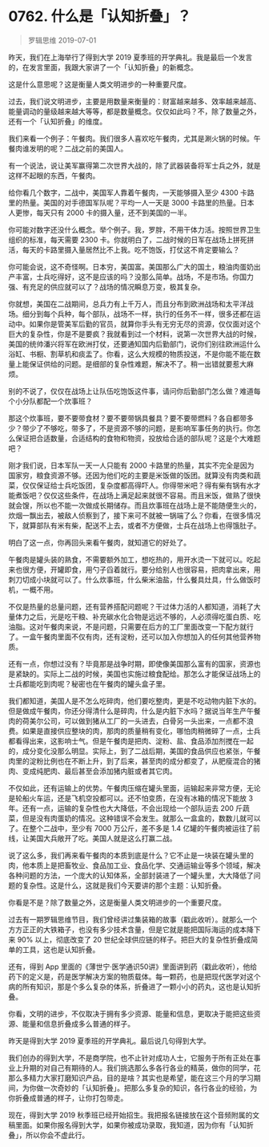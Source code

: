 # 0762. 什么是「认知折叠」？
> 罗辑思维
2019-07-01

昨天，我们在上海举行了得到大学 2019 夏季班的开学典礼。我是最后一个发言的，在发言里面，我跟大家讲了一个「认知折叠」的新概念。

这是什么意思呢？这是衡量人类文明进步的一种重要尺度。

过去，我们说文明进步，主要是用数量来衡量的：财富越来越多、效率越来越高、能量调动的量级越来越大等等，都是数量概念。仅仅如此吗？不，除了数量之外，还有一个「认知折叠」的维度。

我们来看一个例子：午餐肉。我们很多人喜欢吃午餐肉，尤其是涮火锅的时候。午餐肉谁发明的呢？二战之前的美国人。

有一个说法，说让美军赢得第二次世界大战的，除了武器装备将军士兵之外，就是这样不起眼的东西，午餐肉。

给你看几个数字，二战中，美国军人靠着午餐肉，一天能够摄入至少 4300 卡路里的热量。美国的对手德国军队呢？平均一人一天是 3000 卡路里的热量。日本人更惨，每天只有 2000 卡的摄入量，还不到美国的一半。

你可能对数字还没什么概念。举个例子。我，罗胖，不用干体力活。按照世界卫生组织的标准，每天需要 2300 卡。你就明白了，二战时候的日军在战场上拼死拼活，每天的卡路里摄入量居然比不上我。吃不饱饭，打仗这不肯定要输么？

你可能会说，这不奇怪啊。日本穷，美国富。美国那么广大的国土，粮油肉蛋奶出产丰富，士兵吃得好，这不是应该的吗？没那么简单。战场，不是市场。你国力强、有充足的供应就可以了？战场的情况瞬息万变，极其复杂。

你就想，美国在二战期间，总兵力有上千万人，而且分布到欧洲战场和太平洋战场。细分到每个兵种，每个部队，战场不一样，执行的任务不一样，很多还都在运动中。如果你是管美军后勤的官员，就算你手头有无穷无尽的资源，仅仅面对这个巨大的复杂性，你是不是要疯？我就看到过一个材料，说第一次世界大战的时候，美国的统帅潘兴将军在欧洲打仗，还要通知国内后勤部门，说你们别往欧洲运什么浴缸、书橱、割草机和痰盂了。你看，这么大规模的物质投送，不是你能不能在数量上能保证供给的问题。是细部的复杂性难题，解决不了。稍一出错就要惹大麻烦。

别的不说了，仅仅在战场上让队伍吃饱饭这件事，请问你后勤部门怎么做？难道每个小分队都配一个炊事班？

那这个炊事班，要不要带食材？要不要带锅具餐具？要不要带燃料？各自都带多少？带少了不够吃，带多了，不是资源不够的问题，是影响军事任务的执行。你怎么保证把合适数量，合适结构的食物和物资，投放给合适的部队呢？这是个大难题吧？

刚才我们说，日本军队一天一人只能有 2000 卡路里的热量，其实不完全是因为国家穷，粮食资源不够。还因为他们吃的主要是米饭做的饭团。就算没有肉类和蔬菜，仅仅保证给士兵吃饭团，复杂度都高得吓人。你得带米吧？得有柴有锅有水才能煮饭吧？仅仅这些条件，在战场上满足起来就很不容易。而且米饭，做熟了很快就会馊，所以也不能一次做成长期储存。而且炊事班在战场上是不能随便生火的，炊烟一飘出去，被敌人侦察到了，接下来可不就被一锅端了么？你看，在很多情况下，就算部队有米有柴，配送不上去，或者不方便做，士兵在战场上也得饿肚子。

明白了这一点，你再回头来看午餐肉，就知道它的好处了。

午餐肉是罐头装的熟食，不需要额外加工，想吃热的，用开水烫一下就可以。吃起来也很方便，开罐即食，用勺子舀着就行。要分给别人也很容易，把肉拿出来，用刺刀切成小块就可以了。什么炊事班，什么柴米油盐，什么餐具灶具，什么做饭时机，一概不用。

不仅是热量的总量问题，还有营养搭配问题呢？干过体力活的人都知道，消耗了大量体力之后，光是吃干粮、补充碳水化合物是远远不够的，人必须得吃蛋白质、吃油脂。这对午餐肉来说，不是问题，只需要在后方的工厂里面改变一下配方就行了。一盒午餐肉里面不仅有肉，还有淀粉，还可以加入你想加入的任何其他营养物质。

还有一点，你想过没有？毕竟那是战争时期，即使像美国那么富有的国家，资源也是紧缺的。实际上二战的时候，美国也实施过粮食配给。那怎么才能保证战场上的士兵都能吃到肉呢？秘密也在午餐肉的罐头盒子里。

我们都知道，美国人是不怎么吃碎肉，他们要吃整肉，更是不吃动物内脏下水的。但是做成午餐肉，你还分得清什么是碎肉，什么是内脏下水吗？据说当年生产午餐肉的荷美尔公司，可以做到猪从工厂的一头进去，白骨另一头出来，一点都不浪费。如果是直接供应整块的肉，那肉的质量稍有变化，哪怕肉稍微碎了一点，士兵都看得出来，这影响士气。但是午餐肉是把肉、淀粉、盐、食品添加剂搅在一起的，成分变化没那么明显。实际上，到了二战后期，美国的食品供应也紧张，午餐肉里的淀粉比例也在不断上升，到了后来，甚至肉的成分都变了，从肥瘦混合的猪肉、变成纯肥肉、最后甚至会添加猪内脏或者其它肉。

不仅如此，还有运输上的优势。午餐肉压缩在罐头里面，运输起来非常方便，无论是轮船火车运，还是飞机空投都可以。还不怕变质，在没有冰箱的情况下能放 3 年。还有一点，运输的复杂性也大大降低，不会出现给一个部队运去 200 斤蔬菜，但是没有肉蛋奶的情况。这种错误不会发生。就那么一盒盒的，数数儿就可以了。在整个二战中，至少有 7000 万公斤，差不多是 1.4 亿罐的午餐肉被运往了前线，让美国大兵敞开了吃。美国人就是这么打赢二战。

说了这么多，我们再来看午餐肉的本质到底是什么？它不止是一块装在罐头里的肉，他本质上是把畜牧业、食品加工业、食品化学、交通运输业等多个领域，解决各种问题的方法，一个庞大的认知体系，全部封装进了一个罐头里，大大降低了问题的复杂性。这是什么，这就是我们今天要讲的那个主题：认知折叠。

你看是不是？除了数量之外，这是衡量人类文明进步的一个重要尺度。

过去有一期罗辑思维节目，我们曾经讲过集装箱的故事（戳此收听）。就那么一个方方正正的大铁箱子，也没有多少技术含量，但是它就是能把国际海运的成本降下来 90% 以上，彻底改变了 20 世纪全球供应链的样子。把巨大的复杂性折叠成简单的工具，这也是认知折叠。

还有，得到 App 里面的《薄世宁·医学通识50讲》里面讲到药（戳此收听），他给药下的定义是，药是医学解决方案的物质载体。每一颗药，也是把现代医学对这个病的所有知识，那是个多么复杂的体系，折叠进了一颗小小的药丸，这也是认知折叠。

你看，文明的进步，不仅取决于拥有多少资源、能量和信息，更取决于能把这些资源、能量和信息折叠成多么普通的样子。

昨天是得到大学 2019 夏季班的开学典礼。最后说几句得到大学。

我们创办的得到大学，不是商学院，也不止针对成功人士，它服务于所有正处在事业上升期的对自己有期待的人。我们挑选那么多各行各业的精英，做你的同学，花那么多精力大家打磨知识产品，目的是啥？其实也是希望，能在这三个月的学习期间，为你做一次奇妙的「认知折叠」。把那么多复杂的知识，各行各业的经验，为你折叠成普通的样子，让你打包带走。

现在，得到大学 2019 秋季班已经开始招生。我把报名链接放在这个音频附属的文稿里面。如果你报名得到大学，如果你被成功录取，我知道，因为你有「认知折叠」，所以你会不虚此行。
